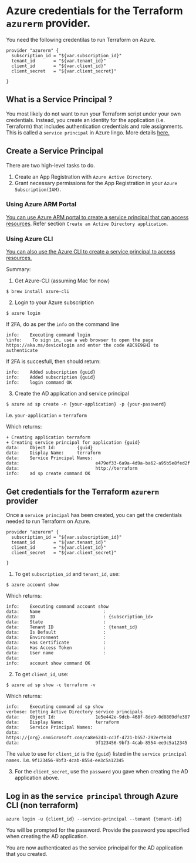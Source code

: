 
# Azure credentials for the Terraform `azurerm` provider.

You need the following credentilas to run Terraform on Azure.
```
provider "azurerm" {
  subscription_id = "${var.subscription_id}"
  tenant_id       = "${var.tenant_id}"
  client_id       = "${var.client_id}"
  client_secret   = "${var.client_secret}"

}
```

## What is a Service Principal ?

You most likely do not want to run your Terraform script under your own credentials. Instead, you create an identity for the application (i.e. Terraform) that includes authentication credentials and role assignments. This is called  a `service principal` in Azure lingo. More details [here.](https://docs.microsoft.com/en-us/azure/azure-resource-manager/resource-group-authenticate-service-principal)


## Create a Service Principal

There are two high-level tasks to do.

1. Create an App Registration with `Azure Active Directory`.
2. Grant necessary permissions for the App Registration in your `Azure Subscription(IAM)`.


### Using Azure ARM Portal

<!-- You can do this via [Azure ARM portal](http://portal.azure.com) as described [here](https://www.terraform.io/docs/providers/azurerm/). -->

[You can use Azure ARM portal to create a service principal that can access resources](https://docs.microsoft.com/en-us/azure/azure-resource-manager/resource-group-create-service-principal-portal). Refer section `Create an Active Directory application`.


### Using Azure CLI

[You can also use the Azure CLI to create a service principal to access resources.](https://docs.microsoft.com/en-us/azure/azure-resource-manager/resource-group-authenticate-service-principal-cli#provide-credentials-through-azure-cli)

Summary:

1. Get Azure-CLI (assuming Mac for now)
  ```
  $ brew install azure-cli
  ```

2. Login to your Azure subscription
  ```
  $ azure login
  ```
  If 2FA, do as per the `info` on the command line
  ```
  info:    Executing command login
  \info:    To sign in, use a web browser to open the page https://aka.ms/devicelogin and enter the code ABC9E9GHI to authenticate
  ```
  If 2FA is succesfull, then should return:
  ```
  info:    Added subscription {guid}
  info:    Added subscription {guid}
  info:    login command OK
  ```

3. Create the AD application and service principal
  ```
  $ azure ad sp create -n {your-application} -p {your-password}
  ```
  i.e. `your-application` = `terraform`

  Which returns:
  ```
  + Creating application terraform
  + Creating service principal for application {guid}
  data:    Object Id:        {guid}
  data:    Display Name:     terraform
  data:    Service Principal Names:
  data:                             e479ef33-6a9a-4d9a-ba62-a95b5e8fed2f
  data:                             http://terraform
  info:    ad sp create command OK
  ```

## Get credentials for the Terraform `azurerm` provider

Once a `service principal` has been created, you can get the credentials needed to run Terraform on Azure.
```
provider "azurerm" {
  subscription_id = "${var.subscription_id}"
  tenant_id       = "${var.tenant_id}"
  client_id       = "${var.client_id}"
  client_secret   = "${var.client_secret}"

}
```

1. To get `subscription_id` and `tenant_id`, use:
  ```
  $ azure account show
  ```

  Which returns:
  ```
  info:    Executing command account show
  data:    Name                        :
  data:    ID                          : {subscription_id>
  data:    State                       :
  data:    Tenant ID                   : {tenant_id}
  data:    Is Default                  :
  data:    Environment                 :
  data:    Has Certificate             :
  data:    Has Access Token            :
  data:    User name                   :
  data:
  info:    account show command OK
  ```

2. To get `client_id`, use:
  ```
  $ azure ad sp show -c terraform -v
  ```

  Which returns:
  ```
  info:    Executing command ad sp show
  verbose: Getting Active Directory service principals
  data:    Object Id:               1e5e442e-9dcb-468f-8de9-0d8809dfe387
  data:    Display Name:            terraform
  data:    Service Principal Names:
  data:                             https://{org}.onmicrosoft.com/ca8e6243-cc3f-4721-b557-292erte34
  data:                             9f123456-9bf3-4cab-8554-ee3c5a12345
  ```

  The value to use for `client_id` is the `{guid}` listed in the `service principal names.` i.e. `9f123456-9bf3-4cab-8554-ee3c5a12345`

3. For the `client_secret`, use the `password` you gave when creating the AD application above.


## Log in as the `service principal` through Azure CLI (non terraform)

  ```
  azure login -u {client_id} --service-principal --tenant {tenant-id}
  ```

  You will be prompted for the password. Provide the password you specified when creating the AD application.

  You are now authenticated as the service principal for the AD application that you created.
